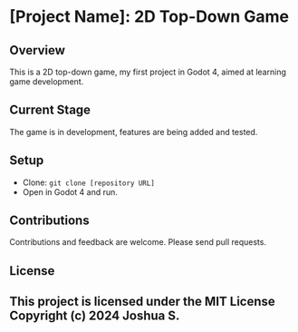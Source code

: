 
# [Project Name]: 2D Top-Down Game

## Overview
This is a 2D top-down game, my first project in Godot 4, aimed at learning game development.

## Current Stage
The game is in development, features are being added and tested.

## Setup
- Clone: `git clone [repository URL]`
- Open in Godot 4 and run.

## Contributions
Contributions and feedback are welcome. Please send pull requests.

## License
This project is licensed under the MIT License
Copyright (c) 2024 Joshua S.
---
